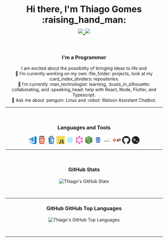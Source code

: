<div align=center>
	<h1> Hi there, I'm Thiago Gomes :raising_hand_man: <br/>
		<a href="https://www.linkedin.com/in/th14g0d3v/">
			<img src="https://img.shields.io/badge/LinkedIn-Thiago%20Gomes-blue"/>
		</a>
		<img src="https://img.shields.io/badge/Gmail-th14g0d3v@gmail.com-red"/>
	</h1>	
</div><br/>

<div align=center>
	<h3> I'm a Programmer </h3>
	<span> I am excited about the possibility of bringing ideas to life and </span><br/>
	<span> 🔭 I’m currently working on my own :file_folder: projects, look at my :card_index_dividers: repositories. </span><br/>
	<span> 🌱 I’m currently :man_technologist: learning, :busts_in_silhouette: collaborating, and :speaking_head: help with React, Node, Flutter, and Typescript. </span><br/>
	<span> 💬 Ask me about :penguin: Linux and :robot: Watson Assistant Chatbot. </span>
</div><hr/><br/>

<div align=center>
	<h3> Languages and Tools </h3>
	<img alt="Visual Studio Code" width="26px" src="https://raw.githubusercontent.com/github/explore/80688e429a7d4ef2fca1e82350fe8e3517d3494d/topics/visual-studio-code/visual-studio-code.png" />
	<img alt="HTML5" width="26px" src="https://raw.githubusercontent.com/github/explore/80688e429a7d4ef2fca1e82350fe8e3517d3494d/topics/html/html.png" />
	<img alt="CSS3" width="26px" src="https://raw.githubusercontent.com/github/explore/80688e429a7d4ef2fca1e82350fe8e3517d3494d/topics/css/css.png" />
	<img alt="JavaScript" width="26px" src="https://raw.githubusercontent.com/github/explore/80688e429a7d4ef2fca1e82350fe8e3517d3494d/topics/javascript/javascript.png" />
	<img alt="React" width="26px" src="https://raw.githubusercontent.com/github/explore/80688e429a7d4ef2fca1e82350fe8e3517d3494d/topics/react/react.png" />
	<img alt="GraphQL" width="26px" src="https://raw.githubusercontent.com/github/explore/80688e429a7d4ef2fca1e82350fe8e3517d3494d/topics/graphql/graphql.png" />
	<img alt="Node.js" width="26px" src="https://raw.githubusercontent.com/github/explore/80688e429a7d4ef2fca1e82350fe8e3517d3494d/topics/nodejs/nodejs.png" />
	<img alt="SQL" width="26px" src="https://raw.githubusercontent.com/github/explore/80688e429a7d4ef2fca1e82350fe8e3517d3494d/topics/sql/sql.png" />
	<img alt="PostgreSQL" width="26px" src="https://raw.githubusercontent.com/github/explore/80688e429a7d4ef2fca1e82350fe8e3517d3494d/topics/mysql/mysql.png" />
	<img alt="Git" width="26px" src="https://raw.githubusercontent.com/github/explore/80688e429a7d4ef2fca1e82350fe8e3517d3494d/topics/git/git.png" />
	<img alt="GitHub" width="26px" src="https://raw.githubusercontent.com/github/explore/78df643247d429f6cc873026c0622819ad797942/topics/github/github.png" />
	<img alt="Terminal" width="26px" src="https://raw.githubusercontent.com/github/explore/80688e429a7d4ef2fca1e82350fe8e3517d3494d/topics/terminal/terminal.png" />
</div><hr/><br/>

<div align=center>
	<h3> GitHub Stats </h3>
	<p> <img align="center" alt="Thiago's GitHub Stats" src="https://github-readme-stats.vercel.app/api?username=th14g0d3v&theme=chartreuse-dark&show_icons=true&hide_border=true"/></p>
</div><br/><hr/>

<div align=center>
	<h3> GitHub GitHub Top Languages </h3>
	<p> <img align="center" alt="Thiago's GitHub Top Languages" src="https://github-readme-stats.vercel.app/api/top-langs/?username=th14g0d3v&theme=chartreuse-dark&show_icons=true&hide_border=true" /> </p>
</div><br/><hr/>
